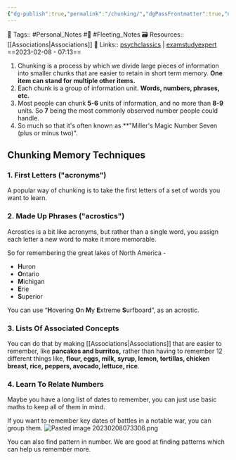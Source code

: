 ```yaml
---
{"dg-publish":true,"permalink":"/chunking/","dgPassFrontmatter":true,"noteIcon":"3","created":"2023-11-14T21:08:43.716+05:30","updated":"2023-12-17T22:02:12.992+05:30"}
---
```


🧶 Tags:: #Personal_Notes #🌱 #Fleeting_Notes 
🗃 Resources:: [[Associations\|Associations]]
🔗 Links:: [psychclassics](http://psychclassics.yorku.ca/Miller/) | [examstudyexpert](https://examstudyexpert.com/chunking-and-memory/)
==2023-02-08 - 07:13==

1. Chunking is a process by which we divide large pieces of information into smaller chunks that are easier to retain in short term memory. **One item can stand for multiple other items.**
2. Each chunk is a group of information unit. **Words, numbers, phrases, etc.**
3. Most people can chunk **5-6** units of information, and no more than **8-9** units. So **7** being the most commonly observed number people could handle.
4. So much so that it's often known as **"Miller's Magic Number Seven (plus or minus two)".

## Chunking Memory Techniques
### 1. First Letters ("acronyms")
A popular way of chunking is to take the first letters of a set of words you want to learn.

### 2. Made Up Phrases ("acrostics")
Acrostics is a bit like acronyms, but rather than a single word, you assign each letter a new word to make it more memorable.

So for remembering the great lakes of North America -
-   **H**uron
-   **O**ntario
-   **M**ichigan
-   **E**rie
-   **S**uperior

You can use “**H**overing **O**n **M**y **E**xtreme **S**urfboard”, as an acrostic.

### 3. Lists Of Associated Concepts
You can do that by making [[Associations\|Associations]] that are easier to remember, like **pancakes and burritos,** rather than having to remember 12 different things like, **flour, eggs, milk, syrup, lemon, tortillas, chicken breast, rice, peppers, avocado, lettuce, rice**.

### 4. Learn To Relate Numbers
Maybe you have a long list of dates to remember, you can just use basic maths to keep all of them in mind.

If you want to remember key dates of battles in a notable war, you can group them.
![Pasted image 20230208073306.png](/img/user/Resources/%F0%9F%93%81%20Files/%F0%9F%93%B8Images/Pasted%20image%2020230208073306.png)

You can also find pattern in number. We are good at finding patterns which can help us remember more.